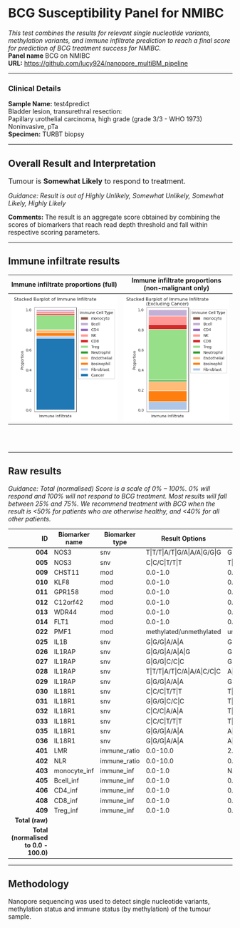 # BCG Susceptibility Panel for NMIBC
*This test combines the results for relevant single nucleotide variants, methylation variants, and immune infiltrate prediction to reach a final score for prediction of BCG treatment success for NMIBC.*  
**Panel name** BCG on NMIBC<br>
**URL:** https://github.com/lucy924/nanopore_multiBM_pipeline
___
### Clinical Details
**Sample Name:** test4predict<br>
Bladder lesion, transurethral resection:<br>
Papillary urothelial carcinoma, high grade (grade 3/3 - WHO 1973)<br>
Noninvasive, pTa<br>
**Specimen:** TURBT biopsy  
___
## Overall Result and Interpretation
<span style="font-size:16px;">Tumour is **Somewhat Likely** to respond to treatment.</span><br>

*Guidance: Result is out of Highly Unlikely, Somewhat Unlikely, Somewhat Likely, Highly Likely*

**Comments:** The result is an aggregate score obtained by combining the scores of biomarkers that reach read depth threshold and fall within respective scoring parameters.

___
## Immune infiltrate results

| Immune infiltrate proportions (full) | Immune infiltrate proportions (non-malignant only) |
| --- | --- |
| ![Immune infiltrate proportions (full)](results/test6/immune_infiltrate/immune_infiltrate_barplot.png) | ![Immune infiltrate proportions (non-malignant only)](results/test6/immune_infiltrate/immune_infiltrate_barplot_noca.png) |

<br>  
<br>  

___
## Raw results
*Guidance: Total (normalised) Score is a scale of 0% – 100%. 0% will respond and 100% will not respond to BCG treatment. Most results will fall between 25% and 75%. We recommend treatment with BCG when the result is \<50% for patients who are otherwise healthy, and \<40% for all other patients.*


| **ID** | Biomarker name | Biomarker type | Result Options | Result | Score | 
|---:|---|---|---|---|---|
|**004**|NOS3|snv|T\|T/T\|A/T\|G/A\|A/A\|G/G\|G|G\|G|0.16|
|**005**|NOS3|snv|C\|C/C\|T/T\|T|T\|C|0.53|
|**009**|CHST11|mod|0.0-1.0|0.12|2.63|
|**010**|KLF8|mod|0.0-1.0|0.24|1.67|
|**011**|GPR158|mod|0.0-1.0|0.26|2.92|
|**012**|C12orf42|mod|0.0-1.0|0.23|1.78|
|**013**|WDR44|mod|0.0-1.0|0.69|1.13|
|**014**|FLT1|mod|0.0-1.0|0.04|1.54|
|**022**|PMF1|mod|methylated/unmethylated|unmethylated|1.21|
|**025**|IL1B|snv|G\|G/G\|A/A\|A|G\|A|1.0|
|**026**|IL1RAP|snv|G\|G/G\|A/A\|A\|G|G\|A|1.0|
|**027**|IL1RAP|snv|G\|G/G\|C/C\|C|G\|C|1.0|
|**028**|IL1RAP|snv|T\|T/T\|A/T\|C/A\|A/A\|C/C\|C|A\|C|1.0|
|**029**|IL1RAP|snv|G\|G/G\|A/A\|A|G\|A|1.0|
|**030**|IL18R1|snv|C\|C/C\|T/T\|T|T\|T|0.16|
|**031**|IL18R1|snv|G\|G/G\|C/C\|C|T\|T|1.0|
|**032**|IL18R1|snv|C\|C/C\|A/A\|A|T\|T|1.0|
|**033**|IL18R1|snv|C\|C/C\|T/T\|T|T\|T|0.16|
|**035**|IL18R1|snv|G\|G/G\|A/A\|A|A\|A|0.16|
|**036**|IL18R1|snv|G\|G/G\|A/A\|A|A\|A|1.0|
|**401**|LMR|immune_ratio|0.0-10.0|2.97|4.94|
|**402**|NLR|immune_ratio|0.0-10.0|0.34|1.65|
|**403**|monocyte_inf|immune_inf|0.0-1.0|NA|NA|
|**405**|Bcell_inf|immune_inf|0.0-1.0|0.02|1.71|
|**406**|CD4_inf|immune_inf|0.0-1.0|0.0|0.33|
|**408**|CD8_inf|immune_inf|0.0-1.0|0.01|0.07|
|**409**|Treg_inf|immune_inf|0.0-1.0|0.14|1.52|
|**Total (raw)**|||||33.50|
|**Total (normalised to 0.0 - 100.0)**|||||47.05|

<!-- </div>   -->

___
## Methodology
Nanopore sequencing was used to detect single nucleotide variants, methylation status and immune status (by methylation) of the tumour sample. 
